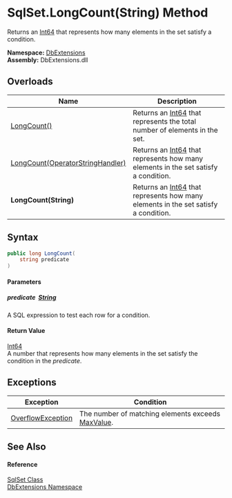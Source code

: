 SqlSet.LongCount(String) Method
===============================
Returns an [Int64][1] that represents how many elements in the set satisfy a condition.
  
**Namespace:** [DbExtensions][2]  
**Assembly:** DbExtensions.dll

Overloads
---------

| Name                                  | Description                                                                             |
| ------------------------------------- | --------------------------------------------------------------------------------------- |
| [LongCount()][3]                      | Returns an [Int64][1] that represents the total number of elements in the set.          |
| [LongCount(OperatorStringHandler)][4] | Returns an [Int64][1] that represents how many elements in the set satisfy a condition. |
| **LongCount(String)**                 | Returns an [Int64][1] that represents how many elements in the set satisfy a condition. |


Syntax
------

```csharp
public long LongCount(
	string predicate
)
```

#### Parameters

##### *predicate*  [String][5]
A SQL expression to test each row for a condition.

#### Return Value
[Int64][1]  
A number that represents how many elements in the set satisfy the condition in the *predicate*.

Exceptions
----------

| Exception              | Condition                                              |
| ---------------------- | ------------------------------------------------------ |
| [OverflowException][6] | The number of matching elements exceeds [MaxValue][7]. |


See Also
--------

#### Reference
[SqlSet Class][8]  
[DbExtensions Namespace][2]  

[1]: https://learn.microsoft.com/dotnet/api/system.int64
[2]: ../README.md
[3]: LongCount.md
[4]: LongCount_1.md
[5]: https://learn.microsoft.com/dotnet/api/system.string
[6]: https://learn.microsoft.com/dotnet/api/system.overflowexception
[7]: https://learn.microsoft.com/dotnet/api/system.int64.maxvalue
[8]: README.md